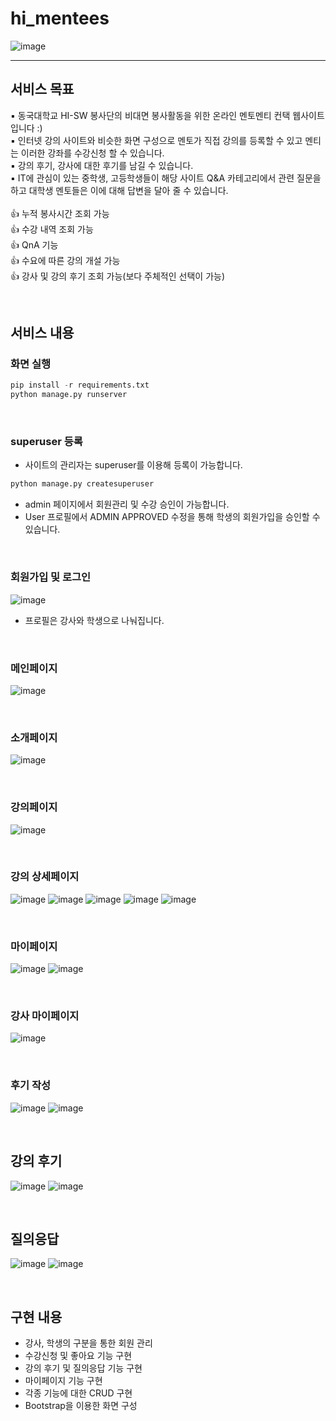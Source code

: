 # hi_mentees


![image](https://user-images.githubusercontent.com/81295661/146660198-b84f07f3-f5b5-4340-8013-72320f1a490c.png)

---

## 서비스 목표

▪ 동국대학교 HI-SW 봉사단의 비대면 봉사활동을 위한 온라인 멘토멘티 컨택 웹사이트입니다 :) <br>
▪ 인터넷 강의 사이트와 비슷한 화면 구성으로 멘토가 직접 강의를 등록할 수 있고 멘티는 이러한 강좌를 수강신청 할 수 있습니다. <br>
▪ 강의 후기, 강사에 대한 후기를 남길 수 있습니다. <br>
▪ IT에 관심이 있는 중학생, 고등학생들이 해당 사이트 Q&A 카테고리에서 관련 질문을하고 대학생 멘토들은 이에 대해 답변을 달아 줄 수 있습니다. <br>
<br>
👍  누적 봉사시간 조회 가능 <br>
👍  수강 내역 조회 가능<br>
👍  QnA 기능<br>
👍  수요에 따른 강의 개설 가능<br>
👍  강사 및 강의 후기 조회 가능(보다 주체적인 선택이 가능)



<br>

## 서비스 내용
### **화면 실행**

```python
pip install -r requirements.txt
python manage.py runserver
```

<br>

### superuser 등록
- 사이트의 관리자는 superuser를 이용해 등록이 가능합니다.
``` python
python manage.py createsuperuser
```
- admin 페이지에서 회원관리 및 수강 승인이 가능합니다.
- User 프로필에서 ADMIN APPROVED 수정을 통해 학생의 회원가입을 승인할 수 있습니다.
 
<br>


### **회원가입 및 로그인**
![image](https://user-images.githubusercontent.com/81295661/146660383-f7d1c7b3-810d-41ba-8a44-6ee3a3db5a52.png)
- 프로필은 강사와 학생으로 나눠집니다.

<br>


### **메인페이지**
![image](https://user-images.githubusercontent.com/81295661/146660445-a4e59877-9b0a-401f-a653-fb6fc453d594.png)

<br>

### **소개페이지**
![image](https://user-images.githubusercontent.com/81295661/146660451-d22c93ba-b04e-4895-a5b3-7ea4601d3a1f.png)

<br>

### **강의페이지**
![image](https://user-images.githubusercontent.com/81295661/146660460-0327a2c9-e85d-4a0e-923d-8cb5cdb17dfd.png)

<br>

### **강의 상세페이지**
![image](https://user-images.githubusercontent.com/81295661/146660472-51aece95-a6fc-45fa-a40d-f0e71ba5e978.png)
![image](https://user-images.githubusercontent.com/81295661/146660477-204f410b-b33b-4ebe-9f75-86b960dd8950.png)
![image](https://user-images.githubusercontent.com/81295661/146660480-c3305c2c-c1fb-4d98-b03e-d0c963df4105.png)
![image](https://user-images.githubusercontent.com/81295661/146660483-1c93cb9d-a808-4ed4-b217-8a7b67123398.png)
![image](https://user-images.githubusercontent.com/81295661/146660489-74883740-b12f-41a3-93a5-cab17a852250.png)

<br>

### **마이페이지**
![image](https://user-images.githubusercontent.com/81295661/146660505-4454ea7c-c0f3-47e7-b8e3-3adafabcd885.png)
![image](https://user-images.githubusercontent.com/81295661/146660509-500b119a-bb67-436a-8d71-d4ceec704421.png)

<br>

### **강사 마이페이지**
![image](https://user-images.githubusercontent.com/81295661/146660515-17061395-43cc-49a5-872f-ed84594cf901.png)

<br>

### **후기 작성**
![image](https://user-images.githubusercontent.com/81295661/146660525-20f45bae-1f01-487f-bf58-76915b0bd62d.png)
![image](https://user-images.githubusercontent.com/81295661/146660530-718d5950-d620-4def-a448-4a37fc11e55d.png)

<br>

## **강의 후기**
![image](https://user-images.githubusercontent.com/81295661/146660539-a684ed18-611b-444a-859a-4f9f41816f0c.png)
![image](https://user-images.githubusercontent.com/81295661/146660554-39bfc8ac-5fae-4194-aa4f-e5e0170021eb.png)

<br>

## **질의응답**
![image](https://user-images.githubusercontent.com/81295661/146660549-67721450-8a25-47d5-bcab-4408654f5838.png)
![image](https://user-images.githubusercontent.com/81295661/146660550-cac31cb0-d5f2-4b29-8469-d5d13d439a3d.png)




<br>



## 구현 내용

- 강사, 학생의 구분을 통한 회원 관리
- 수강신청 및 좋아요 기능 구현
- 강의 후기 및 질의응답 기능 구현
- 마이페이지 기능 구현
- 각종 기능에 대한 CRUD 구현
- Bootstrap을 이용한 화면 구성
